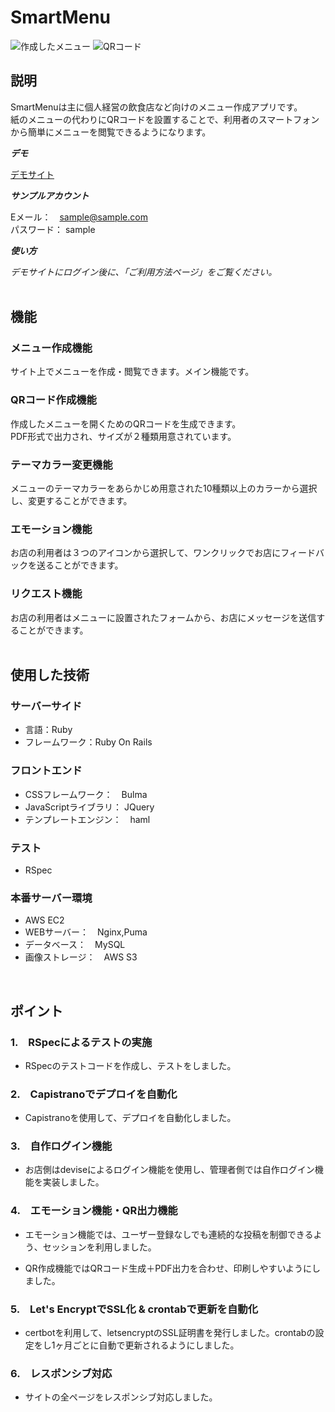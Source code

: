# SmartMenu
  
![作成したメニュー](https://github.com/shirotaro3/images/blob/master/smartmenu.png?raw=true)
![QRコード](https://github.com/shirotaro3/images/blob/master/qrcode.png?raw=true)

## 説明  
  
SmartMenuは主に個人経営の飲食店など向けのメニュー作成アプリです。  
紙のメニューの代わりにQRコードを設置することで、利用者のスマートフォンから簡単にメニューを閲覧できるようになります。  
  
***デモ***  
  
[デモサイト](https://smartmenu.tokyo)  
  
***サンプルアカウント***  
  
Eメール：　sample@sample.com  
パスワード： sample
  
***使い方***  
  
*デモサイトにログイン後に、「ご利用方法ページ」をご覧ください。*  
<br>
  
## 機能  
  
### メニュー作成機能  
サイト上でメニューを作成・閲覧できます。メイン機能です。  
  
### QRコード作成機能  
作成したメニューを開くためのQRコードを生成できます。  
PDF形式で出力され、サイズが２種類用意されています。  
  
### テーマカラー変更機能  
メニューのテーマカラーをあらかじめ用意された10種類以上のカラーから選択し、変更することができます。  
  
### エモーション機能  
お店の利用者は３つのアイコンから選択して、ワンクリックでお店にフィードバックを送ることができます。  
  
### リクエスト機能  
お店の利用者はメニューに設置されたフォームから、お店にメッセージを送信することができます。  
<br>

## 使用した技術  
  
### サーバーサイド  
- 言語：Ruby  
- フレームワーク：Ruby On Rails  
  
### フロントエンド  
- CSSフレームワーク：　Bulma  
- JavaScriptライブラリ： JQuery  
- テンプレートエンジン：　haml  
  
### テスト  
- RSpec  
  
### 本番サーバー環境  
- AWS EC2  
- WEBサーバー：　Nginx,Puma  
- データベース：　MySQL  
- 画像ストレージ：　AWS S3  
  
<br>

## ポイント   
  
### 1.　RSpecによるテストの実施  
- RSpecのテストコードを作成し、テストをしました。  
  
### 2.　Capistranoでデプロイを自動化  
- Capistranoを使用して、デプロイを自動化しました。  
  
### 3.　自作ログイン機能  
- お店側はdeviseによるログイン機能を使用し、管理者側では自作ログイン機能を実装しました。  
  
### 4.　エモーション機能・QR出力機能  
- エモーション機能では、ユーザー登録なしでも連続的な投稿を制御できるよう、セッションを利用しました。  
  
- QR作成機能ではQRコード生成＋PDF出力を合わせ、印刷しやすいようにしました。  
  
### 5.　Let's EncryptでSSL化 & crontabで更新を自動化  
- certbotを利用して、letsencryptのSSL証明書を発行しました。crontabの設定をし1ヶ月ごとに自動で更新されるようにしました。  
  
### 6.　レスポンシブ対応  
- サイトの全ページをレスポンシブ対応しました。  